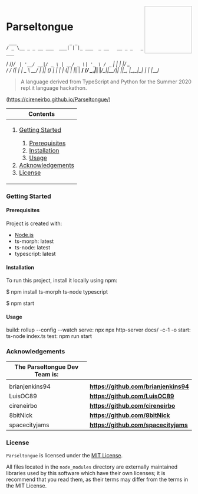 
<img height="128px" width="128px" align="right" />

# Parseltongue
     ___                    _ _
    / _ \__ _ _ __ ___  ___| | |_ ___  _ __   __ _ _   _  ___
   / /_)/ _` | '__/ __|/ _ \ | __/ _ \| '_ \ / _` | | | |/ _ \
  / ___/ (_| | |  \__ \  __/ | || (_) | | | | (_| | |_| |  __/
 /_/    \__,_|_|  |___/\___|_|\__\___/|_| |_|\__, |\__,_|\___|
                            \| \|            |___/

> A language derived from TypeScript and Python for the Summer 2020 repl.it language hackathon.

(https://cireneirbo.github.io/Parseltongue/)

<table>
    <thead>
        <tr>
            <th align="center"><strong>Contents</strong></th>
        </tr>
    </thead>
    <tbody>
        <tr>
            <td>
                <ol>
                    <li><a href="#getting-started">Getting Started</a></li>
                    <ol>
                        <li><a href="#prerequisites">Prerequisites</a></li>
                        <li><a href="#installation">Installation</a></li>
                        <li><a href="#usage">Usage</a></li>
                    </ol>
                    <li><a href="#acknowledgements">Acknowledgements</a></li>
                    <li><a href="#license">License</a></li>
                </ol>
            </td>
        </tr>
    </tbody>
</table>

### Getting Started

#### Prerequisites

Project is created with:
* [Node.js](https://nodejs.org/en/download/)
* ts-morph: latest
* ts-node: latest
* typescript: latest

#### Installation

To run this project, install it locally using npm:

$ npm install ts-morph ts-node typescript

$ npm start

#### Usage

build: rollup --config --watch
serve: npx npx http-server docs/ -c-1 -o
start: ts-node index.ts
test: npm run start

### Acknowledgements

<table>
    <thead>
        <tr>
            <th align="center"><strong>The Parseltongue Dev Team is: </strong></th>
        </tr>
    </thead>
    <tbody>
        <tr>
            <td>
                <tr>
                    <td>brianjenkins94</td>
                    <td><a href="https://github.com/brianjenkins94"><strong>https://github.com/brianjenkins94</strong></a></td>
                </tr>
                <tr>
                    <td>LuisOC89</td>
                    <td><a href="https://github.com/LuisOC89"><strong>https://github.com/LuisOC89</strong></a></td>
                </tr>
                <tr>
                    <td>cireneirbo</td>
                    <td><a href="https://github.com/cireneirbo"><strong>https://github.com/cireneirbo</strong></a></td>
                </tr>
                <tr>
                    <td>8bitNick</td>
                    <td><a href="https://github.com/8bitNick"><strong>https://github.com/8bitNick</strong></a></td>
                </tr>
                <tr>
                    <td>spacecityjams</td>
                    <td><a href="https://github.com/spacecityjams"><strong>https://github.com/spacecityjams</strong></a></td>
                </tr>
            </td>
        </tr>
    </tbody>
</table>

### License

`Parseltongue` is licensed under the [MIT License](https://github.com/cireneribo/Parseltongue/blob/master/LICENSE).

All files located in the `node_modules` directory are externally maintained libraries used by this software which have their own licenses; it is recommend that you read them, as their terms may differ from the terms in the MIT License.
